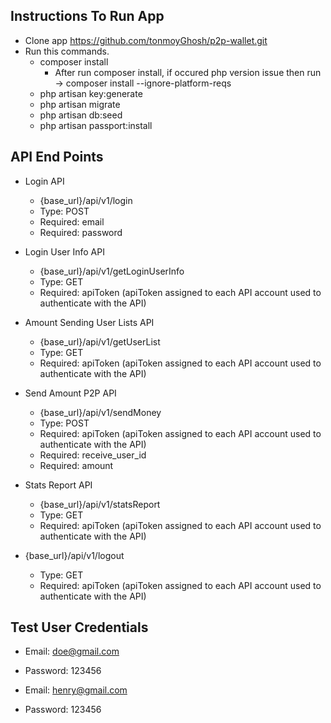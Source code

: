 ## Instructions To Run App

- Clone app https://github.com/tonmoyGhosh/p2p-wallet.git
- Run this commands.
    - composer install
        - After run composer install, if occured php version issue then run -> composer install --ignore-platform-reqs
    - php artisan key:generate
    - php artisan migrate
    - php artisan db:seed
    - php artisan passport:install

## API End Points

- Login API
    - {base_url}/api/v1/login
    - Type: POST
    - Required: email
    - Required: password

- Login User Info API
    - {base_url}/api/v1/getLoginUserInfo
    - Type: GET
    - Required: apiToken (apiToken assigned to each API account used to authenticate with the API)

- Amount Sending User Lists API
    - {base_url}/api/v1/getUserList
    - Type: GET
    - Required: apiToken (apiToken assigned to each API account used to authenticate with the API)

- Send Amount P2P API
    - {base_url}/api/v1/sendMoney
    - Type: POST
    - Required: apiToken (apiToken assigned to each API account used to authenticate with the API)
    - Required: receive_user_id
    - Required: amount

- Stats Report API
    - {base_url}/api/v1/statsReport
    - Type: GET
    - Required: apiToken (apiToken assigned to each API account used to authenticate with the API)

- {base_url}/api/v1/logout
    - Type: GET
    - Required: apiToken (apiToken assigned to each API account used to authenticate with the API)

## Test User Credentials

- Email: doe@gmail.com
- Password: 123456

- Email: henry@gmail.com
- Password: 123456

